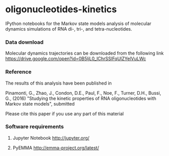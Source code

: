 # oligonucleotides-kinetics

IPython notebooks for the Markov state models analysis of molecular dynamics simulations of RNA di-, tri-, and tetra-nucleotides.


### Data download ###

Molecular dynamics trajectories can be downloaded from the following link
https://drive.google.com/open?id=0B5ljL0_IChrSSlFqUlZYelVuLWc


### Reference ###

The results of this analysis have been published in

Pinamonti, G., Zhao, J., Condon, D.E., Paul, F., Noe, F., Turner, D.H., Bussi, G., (2016) "Studying the kinetic properties of RNA oligonucleotides with Markov state models", submitted

Please cite this paper if you use any part of this material

### Software requirements ###

1) Jupyter Notebook
http://jupyter.org/

2) PyEMMA
http://emma-project.org/latest/
